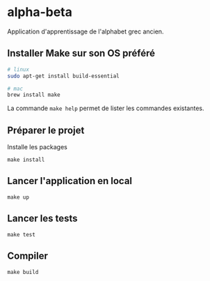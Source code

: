# alpha-beta

Application d'apprentissage de l'alphabet grec ancien.

## Installer Make sur son OS préféré

```bash
# linux
sudo apt-get install build-essential

# mac
brew install make

```

La commande `make help` permet de lister les commandes existantes.

## Préparer le projet

Installe les packages

`make install`

## Lancer l'application en local

`make up`

## Lancer les tests

`make test`

## Compiler

`make build`
